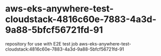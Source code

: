 # aws-eks-anywhere-test-cloudstack-4816c60e-7883-4a3d-9a88-5bfcf56721fd-91
repository for use with E2E test job aws-eks-anywhere-test-cloudstack:4816c60e-7883-4a3d-9a88-5bfcf56721fd-91
